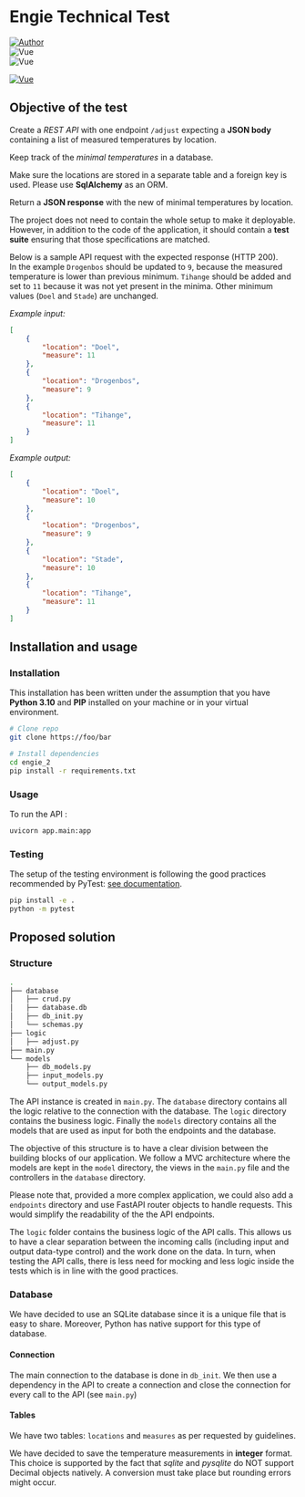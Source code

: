 # Engie Technical Test

[![Author](https://img.shields.io/badge/Developer-Maxime_Wattez-informational?style=for-the-badge&logo=GitHub&logoColor=white)](https://github.com/Nootaku)<br/>![Vue](https://img.shields.io/badge/Last_Update-Sept_15,_2022-lightgrey?style=for-the-badge)<br/>![Vue](https://img.shields.io/badge/Version-1.0.0-yellow?style=for-the-badge&logo=Git)

[![Vue](https://img.shields.io/badge/Framework-FastAPI-009688?style=for-the-badge&logo=FastAPI&logoColor=#009688)](https://fastapi.tiangolo.com/)

## Objective of the test

Create a *REST API* with one endpoint `/adjust` expecting a **JSON body** containing a list of measured temperatures by location.

Keep track of the *minimal temperatures* in a database.

Make sure the locations are stored in a separate table and a foreign key is used. Please use **SqlAlchemy** as an ORM.

Return a **JSON response** with the new of minimal temperatures by location.

The project does not need to contain the whole setup to make it deployable. However, in addition to the code of the application, it should contain a **test suite** ensuring that those specifications are matched.  

Below is a sample API request with the expected response (HTTP 200).<br/>In the example `Drogenbos` should be updated  to `9`, because the measured temperature is lower than previous minimum. `Tihange` should be added and set to `11` because it was not yet present in the minima. Other minimum values (`Doel` and `Stade`) are unchanged.

*Example input:*

```json
[
    {
        "location": "Doel",
        "measure": 11
    },
    {
		"location": "Drogenbos",
		"measure": 9
	},
	{
		"location": "Tihange",
		"measure": 11
	}
]
```



*Example output:*

```json
[
    {
        "location": "Doel",
        "measure": 10
	},
	{
		"location": "Drogenbos",
		"measure": 9
	},
	{
		"location": "Stade",
		"measure": 10
	},
	{
		"location": "Tihange",
		"measure": 11
	}
]
```



## Installation and usage

### Installation

This installation has been written under the assumption that you have **Python 3.10** and **PIP** installed on your machine or in your virtual environment.

```bash
# Clone repo
git clone https://foo/bar

# Install dependencies
cd engie_2
pip install -r requirements.txt
```



### Usage

To run the API :

```bash
uvicorn app.main:app
```



### Testing

The setup of the testing environment is following the good practices recommended by PyTest: [see documentation](https://docs.pytest.org/en/7.1.x/explanation/goodpractices.html).

```bash
pip install -e .
python -m pytest
```



## Proposed solution

### Structure

```bash
.
├── database
│   ├── crud.py
│   ├── database.db
│   ├── db_init.py
│   └── schemas.py
├── logic
│   ├── adjust.py
├── main.py
└── models
    ├── db_models.py
    ├── input_models.py
    └── output_models.py
```

The API instance is created in `main.py`.  The `database` directory contains all the logic relative to the connection with the database. The `logic` directory contains the business logic. Finally the `models` directory contains all the models that are used as input for both the endpoints and the database.

The objective of this structure is to have a clear division between the building blocks of our application. We follow a MVC architecture where the models are kept in the `model` directory, the views in the `main.py` file and the controllers in the `database` directory.

Please note that, provided a more complex application, we could also add a `endpoints` directory and use FastAPI router objects to handle requests. This would simplify the readability of the the API endpoints.

The `logic` folder contains the business logic of the API calls. This allows us to have a clear separation between the incoming calls (including input and output data-type control) and the work done on the data. In turn, when testing the API calls, there is less need for mocking and less logic inside the tests which is in line with the good practices.

### Database

We have decided to use an SQLite database since it is a unique file that is easy to share. Moreover, Python has native support for this type of database.

#### Connection

The main connection to the database is done in `db_init`. We then use a dependency in the API to create a connection and close the connection for every call to the API (see `main.py`)

#### Tables

We have two tables: `locations` and `measures` as per requested by guidelines.

We have decided to save the temperature measurements in **integer** format. This choice is supported by the fact that *sqlite* and *pysqlite* do NOT support Decimal objects natively. A conversion must take place but rounding errors might occur.
